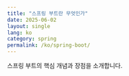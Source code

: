 ```yaml
---
title: "스프링 부트란 무엇인가"
date: 2025-06-02
layout: single
lang: ko
category: spring
permalink: /ko/spring-boot/
---
```


스프링 부트의 핵심 개념과 장점을 소개합니다.
